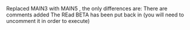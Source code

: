 Replaced MAIN3 with MAIN5 , the only differences are:
There are comments added
The REad BETA has been put back in (you will need to uncomment it in order to execute)
